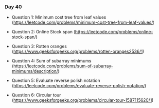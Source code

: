 ### Day 40

- Question 1: Minimum cost tree from leaf values (https://leetcode.com/problems/minimum-cost-tree-from-leaf-values/)

- Question 2: Online Stock span (https://leetcode.com/problems/online-stock-span/)

- Question 3: Rotten oranges (https://www.geeksforgeeks.org/problems/rotten-oranges2536/1)

- Question 4: Sum of subarray minimums (https://leetcode.com/problems/sum-of-subarray-minimums/description/)

- Question 5: Evaluate reverse polish notation (https://leetcode.com/problems/evaluate-reverse-polish-notation/)

- Question 6: Circular tour (https://www.geeksforgeeks.org/problems/circular-tour-1587115620/1)

